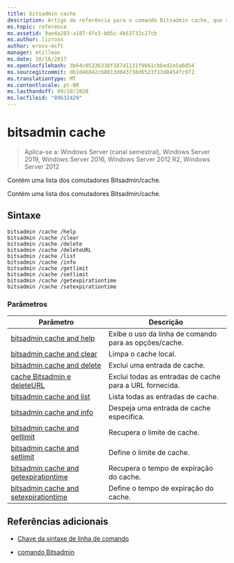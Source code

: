 ```yaml
---
title: bitsadmin cache
description: Artigo de referência para o comando Bitsadmin cache, que contém uma lista de comutadores de cache Bitsadmin.
ms.topic: reference
ms.assetid: 9ae4a283-a187-4fe3-b05c-4b53732c27cb
ms.author: lizross
author: eross-msft
manager: mtillman
ms.date: 10/16/2017
ms.openlocfilehash: 3b64c05336330f18741131f9661cbbed2e5a6d54
ms.sourcegitcommit: db2d46842c68813d043738d6523f13d8454fc972
ms.translationtype: MT
ms.contentlocale: pt-BR
ms.lasthandoff: 09/10/2020
ms.locfileid: "89632429"
---
```

# <a name="bitsadmin-cache"></a>bitsadmin cache

> Aplica-se a: Windows Server (canal semestral), Windows Server 2019, Windows Server 2016, Windows Server 2012 R2, Windows Server 2012

Contém uma lista dos comutadores Bitsadmin/cache.

Contém uma lista dos comutadores Bitsadmin/cache.

## <a name="syntax"></a>Sintaxe

```
bitsadmin /cache /help
bitsadmin /cache /clear
bitsadmin /cache /delete
bitsadmin /cache /deleteURL
bitsadmin /cache /list
bitsadmin /cache /info
bitsadmin /cache /getlimit
bitsadmin /cache /setlimit
bitsadmin /cache /getexpirationtime
bitsadmin /cache /setexpirationtime
```

### <a name="parameters"></a>Parâmetros

| Parâmetro | Descrição |
| -------------- | -------------- |
| [bitsadmin cache and help](bitsadmin-cache-and-help.md) | Exibe o uso da linha de comando para as opções/cache. |
| [bitsadmin cache and clear](bitsadmin-cache-clear.md) | Limpa o cache local. |
| [bitsadmin cache and delete](bitsadmin-cache-and-delete.md) | Exclui uma entrada de cache. |
| [cache Bitsadmin e deleteURL](bitsadmin-cache-and-deleteurl.md) | Exclui todas as entradas de cache para a URL fornecida. |
| [bitsadmin cache and list](bitsadmin-cache-and-list.md) | Lista todas as entradas de cache. |
| [bitsadmin cache and info](bitsadmin-cache-and-info.md) | Despeja uma entrada de cache específica. |
| [bitsadmin cache and getlimit](bitsadmin-cache-and-getlimit.md) | Recupera o limite de cache. |
| [bitsadmin cache and setlimit](bitsadmin-cache-and-setlimit.md) | Define o limite de cache. |
| [bitsadmin cache and getexpirationtime](bitsadmin-cache-and-getexpirationtime.md) | Recupera o tempo de expiração do cache. |
| [bitsadmin cache and setexpirationtime](bitsadmin-cache-and-setexpirationtime.md) | Define o tempo de expiração do cache. |

## <a name="additional-references"></a>Referências adicionais

- [Chave da sintaxe de linha de comando](command-line-syntax-key.md)

- [comando Bitsadmin](bitsadmin.md)
